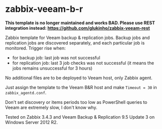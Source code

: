 # zabbix-veeam-b-r

**This template is no longer maintained and works BAD. Please use REST integration instead: https://github.com/glukinho/zabbix-veeam-rest**

Zabbix template for Veeam backup & replication jobs. Backup jobs and replication jobs are discovered separately, and each particular job is monitored.
Trigger rise when:
 - for backup job: last job was not successful 
 - for replication job: last 3 job checks was not successful (it means the jobs remains unsuccessful for 3 hours)

No additional files are to be deployed to Veeam host, only Zabbix agent.

Just assign the template to the Veeam B&R host and make ``Timeout = 30`` in ``zabbix_agentd.conf``.

Don't set discovery or items periods too low as PowerShell queries to Veeam are extremely slow, I don't know why.

Tested on Zabbix 3.4.3 and Veeam Backup & Replication 9.5 Update 3 on Windows Server 2012 R2.
